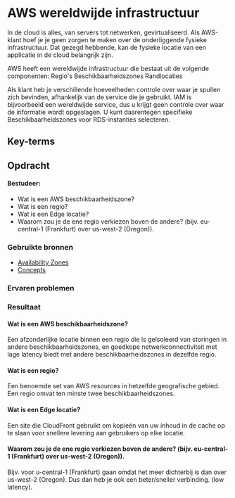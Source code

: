# AWS wereldwijde infrastructuur
In de cloud is alles, van servers tot netwerken, gevirtualiseerd. Als AWS-klant hoef je je geen zorgen te maken over de onderliggende fysieke infrastructuur. Dat gezegd hebbende, kan de fysieke locatie van een applicatie in de cloud belangrijk zijn.

AWS heeft een wereldwijde infrastructuur die bestaat uit de volgende componenten:
Regio's
Beschikbaarheidszones
Randlocaties

Als klant heb je verschillende hoeveelheden controle over waar je spullen zich bevinden, afhankelijk van de service die je gebruikt.
IAM is bijvoorbeeld een wereldwijde service, dus u krijgt geen controle over waar de informatie wordt opgeslagen. U kunt daarentegen specifieke Beschikbaarheidszones voor RDS-instanties selecteren.

## Key-terms

## Opdracht
#### Bestudeer:
- Wat is een AWS beschikbaarheidszone?
- Wat is een regio?
- Wat is een Edge locatie?
- Waarom zou je de ene regio verkiezen boven de andere? (bijv. eu-central-1 (Frankfurt) over us-west-2 (Oregon)).

### Gebruikte bronnen
- [Availability Zones](https://aws.amazon.com/about-aws/global-infrastructure/regions_az/)
- [Concepts](https://wa.aws.amazon.com/wellarchitected/2020-07-02T19-33-23/wat.concepts.wa-concepts.en.html)
### Ervaren problemen

### Resultaat

#### Wat is een AWS beschikbaarheidszone?
Een afzonderlijke locatie binnen een regio die is geïsoleerd van storingen in andere beschikbaarheidszones, en goedkope netwerkconnectiviteit met lage latency biedt met andere beschikbaarheidszones in dezelfde regio.

#### Wat is een regio?
Een benoemde set van AWS resources in hetzelfde geografische gebied. Een regio omvat ten minste twee beschikbaarheidszones.

#### Wat is een Edge locatie?
Een site die CloudFront gebruikt om kopieën van uw inhoud in de cache op te slaan voor snellere levering aan gebruikers op elke locatie.

#### Waarom zou je de ene regio verkiezen boven de andere? (bijv. eu-central-1 (Frankfurt) over us-west-2 (Oregon)).
Bijv. voor u-central-1 (Frankfurt) gaan omdat het meer dichterbij is dan over us-west-2 (Oregon).
Dus dan heb je ook een beter/sneller verbinding. (low latency).
